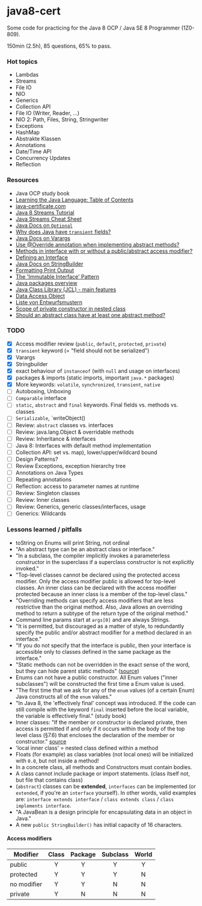 # java8-cert
Some code for practicing for the Java 8 OCP / Java SE 8 Programmer (1Z0-809).

150min (2.5h), 85 questions, 65% to pass.

### Hot topics

- Lambdas
- Streams
- File IO
- NIO
- Generics
- Collection API
- File IO (Writer, Reader, ...)
- NIO 2: Path, Files, String, Stringwriter
- Exceptions
- HashMap
- Abstrakte Klassen
- Annotations
- Date/Time API
- Concurrency Updates
- Reflection


### Resources

- Java OCP study book
- [Learning the Java Language: Table of Contents](https://docs.oracle.com/javase/tutorial/java/TOC.html)
- [java-certificate.com](http://www.java-certificate.com)
- [Java 8 Streams Tutorial](http://winterbe.com/posts/2014/07/31/java8-stream-tutorial-examples/)
- [Java Streams Cheat Sheet](http://files.zeroturnaround.com/pdf/zt_java8_streams_cheat_sheet.pdf)
- [Java Docs on `Optional`](https://docs.oracle.com/javase/8/docs/api/java/util/Optional.html)
- [Why does Java have `transient` fields?](http://stackoverflow.com/questions/910374/why-does-java-have-transient-fields)
- [Java Docs on Varargs](http://docs.oracle.com/javase/8/docs/technotes/guides/language/varargs.html)
- [Use @Override annotation when implementing abstract methods?](http://stackoverflow.com/questions/1005898/java-should-i-add-an-override-annotation-when-implementing-abstract-methods)
- [Methods in interface with or without a public/abstract access modifier?](http://stackoverflow.com/questions/161633/should-methods-in-a-java-interface-be-declared-with-or-without-a-public-access-m)
- [Defining an Interface](https://docs.oracle.com/javase/tutorial/java/IandI/interfaceDef.html)
- [Java Docs on StringBuilder](https://docs.oracle.com/javase/tutorial/java/data/buffers.html)
- [Formatting Print Output](https://docs.oracle.com/javase/tutorial/java/data/numberformat.html)
- [The 'Immutable Interface' Pattern](https://en.wikipedia.org/wiki/Immutable_interface)
- [Java packages overview](https://docs.oracle.com/javase/8/docs/api/)
- [Java Class Library (JCL) - main features](https://en.wikipedia.org/wiki/Java_Class_Library#Main_features)
- [Data Access Object](https://de.wikipedia.org/wiki/Data_Access_Object)
- [Liste von Entwurfsmustern](https://de.wikipedia.org/wiki/Entwurfsmuster#Liste_von_Mustern)
- [Scope of private constructor in nested class](http://stackoverflow.com/a/12542295/811708)
- [Should an abstract class have at least one abstract method?](http://stackoverflow.com/questions/2283399/should-an-abstract-class-have-at-least-one-abstract-method)

### TODO

- [x] Access modifier review (`public`, `default`, `protected`, `private`)
- [x] `transient` keyword (= "field should not be serialized")
- [x] Varargs
- [x] Stringbuilder
- [x] exact behaviour of `instanceof` (with `null` and usage on interfaces)
- [x] packages & imports (static imports, important `java.*` packages)
- [x] More keywords: `volatile`, `synchronized`, `transient`, `native`
- [ ] Autoboxing, Unboxing
- [ ] `Comparable` interface
- [ ] `static`, `abstract` and `final` keywords. Final fields vs. methods vs. classes
- [ ] `Serializable`, `writeObject()
- [ ] Review: `abstract` classes vs. interfaces
- [ ] Review: java.lang.Object & overridable methods
- [ ] Review: Inheritance & interfaces
- [ ] Java 8: Interfaces with default method implementation
- [ ] Collection API: set vs. map), lower/upper/wildcard bound
- [ ] Design Patterns?
- [ ] Review Exceptions, exception hierarchy tree
- [ ] Annotations on Java Types
- [ ] Repeating annotations
- [ ] Reflection: access to parameter names at runtime
- [ ] Review: Singleton classes
- [ ] Review: Inner classes
- [ ] Review: Generics, generic classes/interfaces, usage
- [ ] Generics: Wildcards

### Lessons learned / pitfalls
- toString on Enums will print String, not ordinal
- "An abstract type can be an abstract class or interface."
- "In a subclass, the compiler implicitly invokes a parameterless constructor in the superclass if a superclass constructor is not explicitly invoked."
- "Top-level classes cannot be declared using the protected access modifier. Only the access modifier public is allowed for top-level classes. An inner class can be declared with the access modifier protected because an inner class is a member of the top-level class."
- "Overriding methods can specify access modifiers that are less restrictive than the original method. Also, Java allows an overriding method to return a subtype of the return type of the original method."
- Command line params start at `args[0]` and are always Strings.
- "It is permitted, but discouraged as a matter of style, to redundantly specify the public and/or abstract modifier for a method declared in an interface."
- "If you do not specify that the interface is public, then your interface is accessible only to classes defined in the same package as the interface."
- "Static methods can not be overridden in the exact sense of the word, but they can hide parent static methods" ([source](http://stackoverflow.com/a/5436790/811708))
- Enums can not have a public constructor. All Enum values ("inner subclasses") will be constructed the first time a Enum value is used.
- "The first time that we ask for any of the `enum` values (of a certain Enum) Java constructs all of the `enum` values."
- "In Java 8, the 'effectively final' concept was introduced. If the code can still compile with the keyword `final` inserted before the local variable, the variable is effectively final." (study book)
- Inner classes: "If the member or constructor is declared private, then access is permitted if and only if it occurs within the body of the top level class (§7.6) that encloses the declaration of the member or constructor." [source](http://docs.oracle.com/javase/specs/jls/se8/html/jls-6.html#jls-6.6.1)
- 'local inner class' = nested class defined within a method
- Floats (for example) as class variables (not local ones) will be initialized with `0.0`, but not inside a method!
- In a concrete class, all methods and Constructors must contain bodies.
- A class cannot include package or import statements. (class itself not, but file that contains class)
- (`abstract`) classes can be **extended**, `interfaces` can be implemented (or `extended`, if you're an `interface` yourself). In other words, valid examples are: `interface extends interface` / `class extends class` / `class implements interface`.
- "A JavaBean is a design principle for encapsulating data in an object in Java."
- A new `public StringBuilder()` has initial capacity of 16 characters.

#### Access modifiers

| Modifier   | Class | Package | Subclass | World |
|------------|:-----:|:-------:|:--------:|:-----:|
| public     | Y     | Y       | Y        | Y     |
| protected  | Y     | Y       | Y        | N     |
| no modifier| Y     | Y       | N        | N     |
| private    | Y     | N       | N        | N     |

